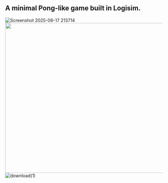 ## A minimal Pong-like game built in Logisim.

![Screenshot 2025-06-17 213714](https://github.com/user-attachments/assets/2f63da38-87d5-4fac-84aa-511a8e9e9573)
<img src="https://github.com/user-attachments/assets/2f63da38-87d5-4fac-84aa-511a8e9e9573" width="640" height="480">
![download(1)](https://github.com/user-attachments/assets/e3fb87cc-0050-4de5-a07a-2b943eb57471)

